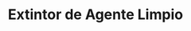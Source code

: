 ---
title: "Extintor de Agente Limpio"
description: "Extintor Ecológico para Incendios Específicos"
line: "Línea de control de incendios"
main:
  id: 102 # Cambiado a 102 para distinguirlo del extintor de polvo
  content: |
    Presentamos nuestro **Extintor de Agente Limpio** – la solución avanzada para tu seguridad contra el fuego. Este equipo confiable es parte de nuestra completa **Línea de Control de Incendios** e incluye características clave, meticulosamente seleccionadas para afrontar fuegos sin dejar residuos, ideal para ambientes sensibles.

  imgCard: "@/images/products/a-02.avif" 
  imgMain: "@/images/products/a-02.avif" 
  imgAlt: "Extintor de agente limpio sin residuos"
tabs:
  - id: "tabs-with-card-item-1"
    dataTab: "#tabs-with-card-1"
    title: "Descripción"
  - id: "tabs-with-card-item-2"
    dataTab: "#tabs-with-card-2"
    title: "Especificaciones"
  - id: "tabs-with-card-item-3"
    dataTab: "#tabs-with-card-3"
    title: "Usos y Aplicaciones"
longDescription:
  title: "Protección Sin Residuos para Entornos Delicados"
  subTitle: |
    El Extintor de Agente Limpio de nuestra Línea de Control de Incendios ofrece una versatilidad y eficiencia inigualables. Es la elección perfecta para la protección en áreas con equipos electrónicos, archivos valiosos o maquinaria delicada, garantizando una extinción rápida sin daños colaterales.
  btnTitle: "Contacta a ventas para más información"
  btnURL: "#"
descriptionList:
  - title: "Tipos de Fuego"
    subTitle: "Eficaz principalmente contra fuegos de **Tipo B** (líquidos inflamables) y **Tipo C** (equipos eléctricos energizados), sin dejar residuos."
  - title: "Agente Limpio"
    subTitle: "Utiliza agentes como CO2 o agentes halogenados (ej. FM-200, Novec 1230), que no son conductores eléctricos y se evaporan sin dejar rastro."
  - title: "Seguro para Equipos"
    subTitle: "Ideal para proteger computadoras, servidores, equipos médicos, obras de arte y documentos, ya que no causan daños por corrosión o suciedad."
specificationsLeft:
  - title: "Agente Extintor"
    subTitle: "Dióxido de Carbono (CO2) o Agente Halogenado (detallar si es uno específico)."
  - title: "Capacidad"
    subTitle: "Disponible en capacidades de X kg o X lbs (ej. 2.3 kg, 4.5 kg, 6.8 kg, 9 kg), adecuado para diferentes volúmenes de riesgo."
  - title: "Presión de Trabajo"
    subTitle: "Diseñado para operar bajo su presión de vapor, con válvula y manguera difusora para aplicación segura."
  - title: "Certificaciones"
    subTitle: "Cumple con las normativas nacionales e internacionales de seguridad y calidad (ej. NFPA 10, NTC 2885)."
tableData:
  - feature: ["Especificación", "Valor"]
    description:
      - ["Tipo de Agente", "Dióxido de Carbono (CO2) / Agente Halogenado"]
      - ["Capacidad (kg)", "Variable (ej. 2.3, 4.5, 9)"]
      - ["Clase de Fuego", "B, C"]
      - ["Material del Cilindro", "Acero sin costura (alta presión)"]
      - ["Válvula", "Latón cromado con boquilla difusora"]
blueprints:
  first: "@/images/blueprint-1.avif"
  second: "@/images/blueprint-2.avif" 
---
